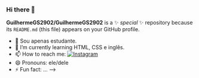 ### Hi there 👋

**GuilhermeGS2902/GuilhermeGS2902** is a ✨ _special_ ✨ repository because its `README.md` (this file) appears on your GitHub profile.


- 🔭 Sou apenas estudante.
- 🌱 I’m currently learning HTML, CSS e inglês.
- 📫 How to reach me: [![Instagram](https://img.shields.io/badge/Instagram-000?style=for-the-badge&logo=Instagram)](https://www.instagram.com/guilherme_gomes_2902/)
- 😄 Pronouns: ele/dele
- ⚡ Fun fact: ...
-->
